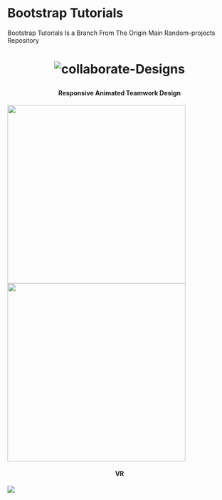 # Bootstrap Tutorials
Bootstrap Tutorials Is a Branch From The Origin Main Random-projects Repository 




<h1 align="center">

![collaborate-Designs](https://img.shields.io/badge/collaborate-Designs-%23e16e?style=for-the-badge)

</h1>

<h4 align="center">Responsive Animated Teamwork Design</h3>

<a href="https://github.com/Omsamiir/Random-Projects/tree/Bootstrap/01-SBootstrap">

<img src="https://github.com/Omsamiir/Random-Projects/blob/Bootstrap/01-SBootstrap/Banners/Bootstrap.gif" width="400">

<img src="https://github.com/Omsamiir/Random-Projects/blob/Bootstrap/01-SBootstrap/Banners/Bootstrap.gif" width="400">
</a>

<h4 align="center">VR</h3>

<a href="https://github.com/Omsamiir/Random-Projects/tree/Bootstrap/03-VR/">

<img src='https://github.com/Omsamiir/Random-Projects/blob/Bootstrap/03-VR/imgs/vr.jpg'>

</a>

